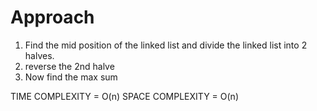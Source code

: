 # Approach
1. Find the mid position of the linked list and divide the linked list into 2 halves.
2. reverse the 2nd halve
3. Now find the max sum
​


TIME COMPLEXITY = O(n)
SPACE COMPLEXITY = O(n)
